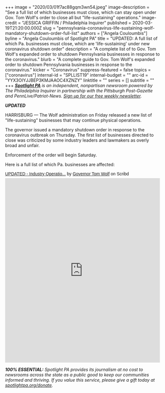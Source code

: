 +++
image = "2020/03/01f7ac88gqm3wn54.jpeg"
image-description = "See a full list of which businesses must close, which can stay open under Gov. Tom Wolf's order to close all but \"life-sustaining\" operations."
image-credit = "JESSICA GRIFFIN / Philadelphia Inquirer"
published = 2020-03-19T21:20:00.000Z
slug = "pennsylvania-coronavirus-life-sustaining-wolf-mandatory-shutdown-order-full-list"
authors = ["Angela Couloumbis"]
byline = "Angela Couloumbis of Spotlight PA"
title = "UPDATED: A full list of which Pa. businesses must close, which are 'life-sustaining' under new coronavirus shutdown order"
description = "A complete list of to Gov. Tom Wolf's expanded order to shutdown Pennsylvania businesses in response to the coronavirus."
blurb = "A complete guide to Gov. Tom Wolf's expanded order to shutdown Pennsylvania businesses in response to the coronavirus."
kicker = "Coronavirus"
suppress-featured = false
topics = ["coronavirus"]
internal-id = "SPLLIST19"
internal-budget = ""
arc-id = "YYX3OIYJJBEP3KMJAAOC4XZNZY"
linktitle = ""
series = []
subtitle = ""
+++
<a href="https://www.spotlightpa.org/"><i><b>Spotlight PA</b></i></a><i> is an independent, nonpartisan newsroom powered by The Philadelphia Inquirer in partnership with the Pittsburgh Post-Gazette and PennLive/Patriot-News. </i><a href="https://www.spotlightpa.org/newsletters"><i>Sign up for our free weekly newsletter</i></a><i>.</i>

***UPDATED***

HARRISBURG — The Wolf administration on Friday released a new list of "life-sustaining" businesses that may continue physical operations. 

The governor issued a mandatory shutdown order in response to the coronavirus outbreak on Thursday. The first list of businesses directed to close was criticized by some industry leaders and lawmakers as overly broad and unfair. 

Enforcement of the order will begin Saturday.

Here is a full list of which Pa. businesses are affected:

<p  style="   margin: 12px auto 6px auto;   font-family: Helvetica,Arial,Sans-serif;   font-style: normal;   font-variant: normal;   font-weight: normal;   font-size: 14px;   line-height: normal;   font-size-adjust: none;   font-stretch: normal;   -x-system-font: none;   display: block;"   ><a title="View UPDATED - Industry Operation Guidance, March 20, 2020 on Scribd" href="https://www.scribd.com/document/452553026/UPDATED-Industry-Operation-Guidance-March-20-2020#from_embed"  style="text-decoration: underline;">UPDATED - Industry Operatio...</a> by <a title="View Governor Tom Wolf's profile on Scribd" href="https://www.scribd.com/user/277491233/Governor-Tom-Wolf#from_embed"  style="text-decoration: underline;">Governor Tom Wolf</a> on Scribd</p><iframe class="scribd_iframe_embed" title="UPDATED - Industry Operation Guidance, March 20, 2020" src="https://www.scribd.com/embeds/452553026/content?start_page=1&view_mode=scroll&access_key=key-0yHTz3BQSjj6RhRMDyAz" data-auto-height="true" data-aspect-ratio="0.7729220222793488" scrolling="no" width="100%" height="600" frameborder="0"></iframe>

<i><b>100% ESSENTIAL:</b> Spotlight PA provides its journalism at no cost to newsrooms across the state as a public good to keep our communities informed and thriving. If you value this service, please give a gift today at [spotlightpa.org/donate](https://www.spotlightpa.org/donate).</i>